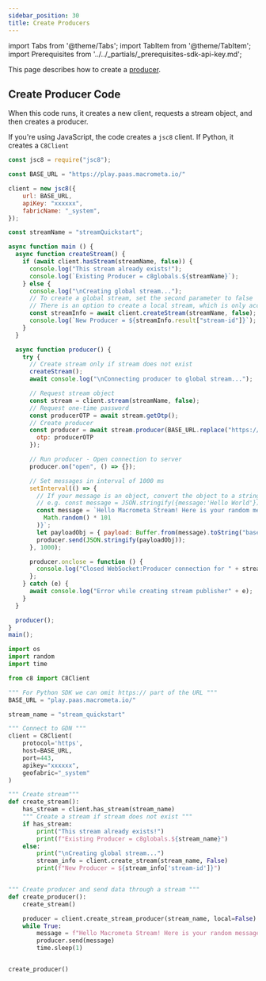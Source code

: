 ```yaml
---
sidebar_position: 30
title: Create Producers
---
```


import Tabs from '@theme/Tabs';
import TabItem from '@theme/TabItem';
import Prerequisites from '../../_partials/_prerequisites-sdk-api-key.md';

This page describes how to create a [producer](producers.md).

<Prerequisites />

## Create Producer Code

When this code runs, it creates a new client, requests a stream object, and then creates a producer.

If you're using JavaScript, the code creates a `jsc8` client. If Python, it creates a `C8Client`

<Tabs groupId="modify-single">
<TabItem value="javascript" label="JavaScript SDK">

```js
const jsc8 = require("jsc8");

const BASE_URL = "https://play.paas.macrometa.io/"

client = new jsc8({
    url: BASE_URL,
    apiKey: "xxxxxx",
    fabricName: "_system",
});

const streamName = "streamQuickstart";

async function main () {
  async function createStream() {
    if (await client.hasStream(streamName, false)) {
      console.log("This stream already exists!");
      console.log(`Existing Producer = c8globals.${streamName}`);
    } else {
      console.log("\nCreating global stream...");
      // To create a global stream, set the second parameter to false
      // There is an option to create a local stream, which is only accessible within the region
      const streamInfo = await client.createStream(streamName, false);
      console.log(`New Producer = ${streamInfo.result["stream-id"]}`);
    }
  }

  async function producer() {
    try {
      // Create stream only if stream does not exist
      createStream();
      await console.log("\nConnecting producer to global stream...");

      // Request stream object
      const stream = client.stream(streamName, false);
      // Request one-time password
      const producerOTP = await stream.getOtp();
      // Create producer
      const producer = await stream.producer(BASE_URL.replace("https://",""), {
        otp: producerOTP
      });

      // Run producer - Open connection to server
      producer.on("open", () => {});

      // Set messages in interval of 1000 ms
      setInterval(() => {
        // If your message is an object, convert the object to a string.
        // e.g. const message = JSON.stringify({message:'Hello World'});
        const message = `Hello Macrometa Stream! Here is your random message number ${Math.floor(
          Math.random() * 101
        )}`;
        let payloadObj = { payload: Buffer.from(message).toString("base64") };
        producer.send(JSON.stringify(payloadObj));
      }, 1000);

      producer.onclose = function () {
        console.log("Closed WebSocket:Producer connection for " + streamName);
      };
    } catch (e) {
      await console.log("Error while creating stream publisher" + e);
    }
  }

  producer();
}
main();
```

</TabItem>

<TabItem value="py" label="Python">

```python
import os
import random
import time

from c8 import C8Client

""" For Python SDK we can omit https:// part of the URL """
BASE_URL = "play.paas.macrometa.io/"

stream_name = "stream_quickstart"

""" Connect to GDN """
client = C8Client(
    protocol='https',
    host=BASE_URL,
    port=443,
    apikey="xxxxxx",
    geofabric="_system"
)

""" Create stream"""
def create_stream():
    has_stream = client.has_stream(stream_name)
    """ Create a stream if stream does not exist """
    if has_stream:
        print("This stream already exists!")
        print(f"Existing Producer = c8globals.${stream_name}")
    else:
        print("\nCreating global stream...")
        stream_info = client.create_stream(stream_name, False)
        print(f"New Producer = ${stream_info['stream-id']}")


""" Create producer and send data through a stream """
def create_producer():
    create_stream()

    producer = client.create_stream_producer(stream_name, local=False)
    while True:
        message = f"Hello Macrometa Stream! Here is your random message number {random.randint(1, 100)}"
        producer.send(message)
        time.sleep(1)


create_producer()
```

</TabItem>
</Tabs>

